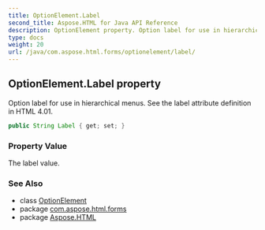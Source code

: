 ```yaml
---
title: OptionElement.Label
second_title: Aspose.HTML for Java API Reference
description: OptionElement property. Option label for use in hierarchical menus. See the label attribute definition in HTML 4.01
type: docs
weight: 20
url: /java/com.aspose.html.forms/optionelement/label/
---
```

## OptionElement.Label property

Option label for use in hierarchical menus. See the label attribute definition in HTML 4.01.

```java
public String Label { get; set; }
```

### Property Value

The label value.

### See Also

* class [OptionElement](../)
* package [com.aspose.html.forms](../../optionelement/)
* package [Aspose.HTML](../../../)
